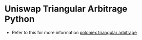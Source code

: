 # Uniswap Triangular Arbitrage Python
- Refer to this for more information [poloniex triangular arbitrage](https://github.com/chickensmitten/poloniex-triangular-arbitrage)